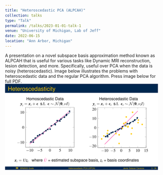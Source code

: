 ```yaml
---
title: "Heteroscedastic PCA (ALPCAH)"
collection: talks
type: "Talk"
permalink: /talks/2023-01-01-talk-1
venue: "University of Michigan, Lab of Jeff"
date: 2022-06-15
location: "Ann Arbor, Michigan"
---
```


A presentation on a novel subspace basis approximation method known as ALPCAH that is useful for various tasks like Dynamic MRI reconstruction, lesion detection, and more. Specifically, useful over PCA when the data is noisy (heteroscedastic). Image below illustrates the problems with heteroscedastic data and the regular PCA algorithm. Press image below for full PDF.
[![SSC](/images/hpca.png "Press image for link")](https://javiersc1.github.io/files/hpca.pdf)
